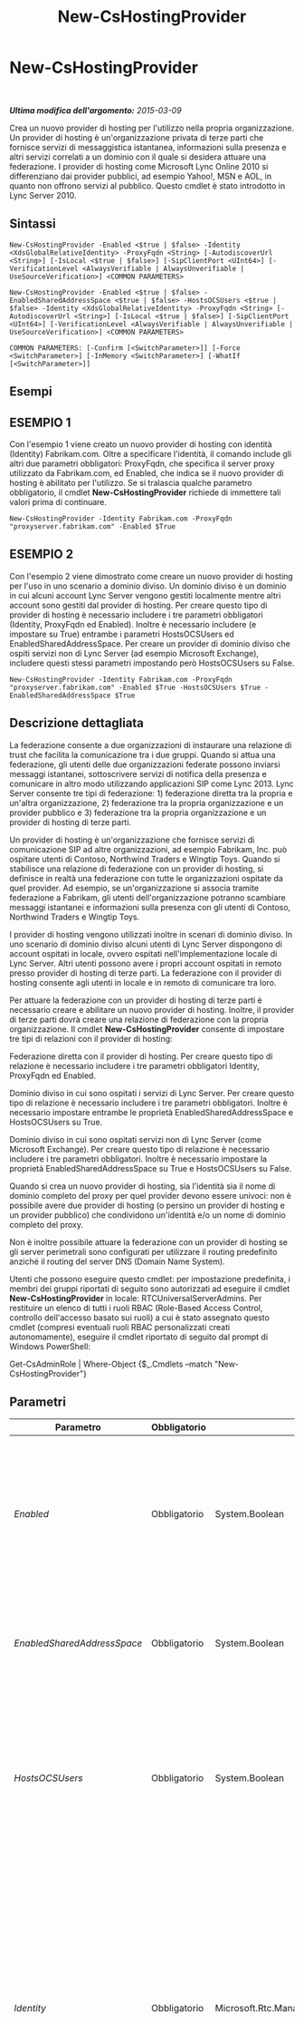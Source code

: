﻿---
title: New-CsHostingProvider
TOCTitle: New-CsHostingProvider
ms:assetid: 6874cc14-d250-43d4-8868-43cd8d202e9c
ms:mtpsurl: https://technet.microsoft.com/it-it/library/Gg398490(v=OCS.15)
ms:contentKeyID: 49300844
ms.date: 08/24/2015
mtps_version: v=OCS.15
ms.translationtype: HT
---

# New-CsHostingProvider

 

_**Ultima modifica dell'argomento:** 2015-03-09_

Crea un nuovo provider di hosting per l'utilizzo nella propria organizzazione. Un provider di hosting è un'organizzazione privata di terze parti che fornisce servizi di messaggistica istantanea, informazioni sulla presenza e altri servizi correlati a un dominio con il quale si desidera attuare una federazione. I provider di hosting come Microsoft Lync Online 2010 si differenziano dai provider pubblici, ad esempio Yahoo\!, MSN e AOL, in quanto non offrono servizi al pubblico. Questo cmdlet è stato introdotto in Lync Server 2010.

## Sintassi

    New-CsHostingProvider -Enabled <$true | $false> -Identity <XdsGlobalRelativeIdentity> -ProxyFqdn <String> [-AutodiscoverUrl <String>] [-IsLocal <$true | $false>] [-SipClientPort <UInt64>] [-VerificationLevel <AlwaysVerifiable | AlwaysUnverifiable | UseSourceVerification>] <COMMON PARAMETERS>

    New-CsHostingProvider -Enabled <$true | $false> -EnabledSharedAddressSpace <$true | $false> -HostsOCSUsers <$true | $false> -Identity <XdsGlobalRelativeIdentity> -ProxyFqdn <String> [-AutodiscoverUrl <String>] [-IsLocal <$true | $false>] [-SipClientPort <UInt64>] [-VerificationLevel <AlwaysVerifiable | AlwaysUnverifiable | UseSourceVerification>] <COMMON PARAMETERS>

    COMMON PARAMETERS: [-Confirm [<SwitchParameter>]] [-Force <SwitchParameter>] [-InMemory <SwitchParameter>] [-WhatIf [<SwitchParameter>]]

## Esempi

## ESEMPIO 1

Con l'esempio 1 viene creato un nuovo provider di hosting con identità (Identity) Fabrikam.com. Oltre a specificare l'identità, il comando include gli altri due parametri obbligatori: ProxyFqdn, che specifica il server proxy utilizzato da Fabrikam.com, ed Enabled, che indica se il nuovo provider di hosting è abilitato per l'utilizzo. Se si tralascia qualche parametro obbligatorio, il cmdlet **New-CsHostingProvider** richiede di immettere tali valori prima di continuare.

    New-CsHostingProvider -Identity Fabrikam.com -ProxyFqdn "proxyserver.fabrikam.com" -Enabled $True

## ESEMPIO 2

Con l'esempio 2 viene dimostrato come creare un nuovo provider di hosting per l'uso in uno scenario a dominio diviso. Un dominio diviso è un dominio in cui alcuni account Lync Server vengono gestiti localmente mentre altri account sono gestiti dal provider di hosting. Per creare questo tipo di provider di hosting è necessario includere i tre parametri obbligatori (Identity, ProxyFqdn ed Enabled). Inoltre è necessario includere (e impostare su True) entrambe i parametri HostsOCSUsers ed EnabledSharedAddressSpace. Per creare un provider di dominio diviso che ospiti servizi non di Lync Server (ad esempio Microsoft Exchange), includere questi stessi parametri impostando però HostsOCSUsers su False.

    New-CsHostingProvider -Identity Fabrikam.com -ProxyFqdn "proxyserver.fabrikam.com" -Enabled $True -HostsOCSUsers $True -EnabledSharedAddressSpace $True

## Descrizione dettagliata

La federazione consente a due organizzazioni di instaurare una relazione di trust che facilita la comunicazione tra i due gruppi. Quando si attua una federazione, gli utenti delle due organizzazioni federate possono inviarsi messaggi istantanei, sottoscrivere servizi di notifica della presenza e comunicare in altro modo utilizzando applicazioni SIP come Lync 2013. Lync Server consente tre tipi di federazione: 1) federazione diretta tra la propria e un'altra organizzazione, 2) federazione tra la propria organizzazione e un provider pubblico e 3) federazione tra la propria organizzazione e un provider di hosting di terze parti.

Un provider di hosting è un'organizzazione che fornisce servizi di comunicazione SIP ad altre organizzazioni, ad esempio Fabrikam, Inc. può ospitare utenti di Contoso, Northwind Traders e Wingtip Toys. Quando si stabilisce una relazione di federazione con un provider di hosting, si definisce in realtà una federazione con tutte le organizzazioni ospitate da quel provider. Ad esempio, se un'organizzazione si associa tramite federazione a Fabrikam, gli utenti dell'organizzazione potranno scambiare messaggi istantanei e informazioni sulla presenza con gli utenti di Contoso, Northwind Traders e Wingtip Toys.

I provider di hosting vengono utilizzati inoltre in scenari di dominio diviso. In uno scenario di dominio diviso alcuni utenti di Lync Server dispongono di account ospitati in locale, ovvero ospitati nell'implementazione locale di Lync Server. Altri utenti possono avere i propri account ospitati in remoto presso provider di hosting di terze parti. La federazione con il provider di hosting consente agli utenti in locale e in remoto di comunicare tra loro.

Per attuare la federazione con un provider di hosting di terze parti è necessario creare e abilitare un nuovo provider di hosting. Inoltre, il provider di terze parti dovrà creare una relazione di federazione con la propria organizzazione. Il cmdlet **New-CsHostingProvider** consente di impostare tre tipi di relazioni con il provider di hosting:

Federazione diretta con il provider di hosting. Per creare questo tipo di relazione è necessario includere i tre parametri obbligatori Identity, ProxyFqdn ed Enabled.

Dominio diviso in cui sono ospitati i servizi di Lync Server. Per creare questo tipo di relazione è necessario includere i tre parametri obbligatori. Inoltre è necessario impostare entrambe le proprietà EnabledSharedAddressSpace e HostsOCSUsers su True.

Dominio diviso in cui sono ospitati servizi non di Lync Server (come Microsoft Exchange). Per creare questo tipo di relazione è necessario includere i tre parametri obbligatori. Inoltre è necessario impostare la proprietà EnabledSharedAddressSpace su True e HostsOCSUsers su False.

Quando si crea un nuovo provider di hosting, sia l'identità sia il nome di dominio completo del proxy per quel provider devono essere univoci: non è possibile avere due provider di hosting (o persino un provider di hosting e un provider pubblico) che condividono un'identità e/o un nome di dominio completo del proxy.

Non è inoltre possibile attuare la federazione con un provider di hosting se gli server perimetrali sono configurati per utilizzare il routing predefinito anziché il routing del server DNS (Domain Name System).

Utenti che possono eseguire questo cmdlet: per impostazione predefinita, i membri dei gruppi riportati di seguito sono autorizzati ad eseguire il cmdlet **New-CsHostingProvider** in locale: RTCUniversalServerAdmins. Per restituire un elenco di tutti i ruoli RBAC (Role-Based Access Control, controllo dell'accesso basato sui ruoli) a cui è stato assegnato questo cmdlet (compresi eventuali ruoli RBAC personalizzati creati autonomamente), eseguire il cmdlet riportato di seguito dal prompt di Windows PowerShell:

Get-CsAdminRole | Where-Object {$\_.Cmdlets –match "New-CsHostingProvider"}

## Parametri


<table>
<colgroup>
<col style="width: 25%" />
<col style="width: 25%" />
<col style="width: 25%" />
<col style="width: 25%" />
</colgroup>
<thead>
<tr class="header">
<th>Parametro</th>
<th>Obbligatorio</th>
<th>Tipo</th>
<th>Descrizione</th>
</tr>
</thead>
<tbody>
<tr class="odd">
<td><p><em>Enabled</em></p></td>
<td><p>Obbligatorio</p></td>
<td><p>System.Boolean</p></td>
<td><p>Indica se la connessione di rete fra il dominio dell'organizzazione e il provider di hosting è abilitata. Finché il valore non è impostato su True, le due organizzazioni non potranno scambiarsi messaggi. Il valore predefinito è False.</p></td>
</tr>
<tr class="even">
<td><p><em>EnabledSharedAddressSpace</em></p></td>
<td><p>Obbligatorio</p></td>
<td><p>System.Boolean</p></td>
<td><p>Se impostato su True, indica che il provider di hosting viene utilizzato nello scenario di un dominio combinato. Il valore predefinito è False.</p></td>
</tr>
<tr class="odd">
<td><p><em>HostsOCSUsers</em></p></td>
<td><p>Obbligatorio</p></td>
<td><p>System.Boolean</p></td>
<td><p>Se impostato su True, indica che il provider di hosting è utilizzato per ospitare gli account di Lync Server. Se impostato su False, indica che il provider ospita altri tipi di account, ad esempio gli account Microsoft Exchange. Il valore predefinito è False.</p></td>
</tr>
<tr class="even">
<td><p><em>Identity</em></p></td>
<td><p>Obbligatorio</p></td>
<td><p>Microsoft.Rtc.Management.Xds.XdsGlobalRelativeIdentity</p></td>
<td><p>Identificatore univoco del provider di hosting da creare. L'identità è un valore stringa, ad esempio, può essere il nome di dominio completo (FQDN) del provider di hosting (ad esempio fabrikam.com) o il nome dell'azienda che fornisce i servizi (Fabrikam, Inc.).</p>
<p>Le identità dei provider di hosting devono essere univoche. Il comando avrà esito negativo se si tenta di creare un nuovo provider di hosting quando esiste già un provider con la stessa identità.</p></td>
</tr>
<tr class="odd">
<td><p><em>ProxyFqdn</em></p></td>
<td><p>Obbligatorio</p></td>
<td><p>System.String</p></td>
<td><p>Il nome di dominio completo del server proxy utilizzato dal provider di hosting. Questo valore non può essere modificato. Se il provider di hosting cambia server proxy o se si commette un errore durante la prima specifica del nome di dominio completo del proxy è necessario eliminare e ricreare la voce per il provider.</p></td>
</tr>
<tr class="even">
<td><p><em>AutodiscoverUrl</em></p></td>
<td><p>Facoltativo</p></td>
<td><p>System.String</p></td>
<td><p>URL per il servizio di individuazione automatica utilizzato da un provider di hosting che ospita account di Lync Server. Il servizio di individuazione automatica consente alle applicazioni client di determinare la modalità di accesso alle risorse, ad esempio il pool principale di un utente.</p></td>
</tr>
<tr class="odd">
<td><p><em>Confirm</em></p></td>
<td><p>Facoltativo</p></td>
<td><p>System.Management.Automation.SwitchParameter</p></td>
<td><p>Viene visualizzata una richiesta di conferma prima di eseguire il comando.</p></td>
</tr>
<tr class="even">
<td><p><em>Force</em></p></td>
<td><p>Facoltativo</p></td>
<td><p>System.Management.Automation.SwitchParameter</p></td>
<td><p>Consente di evitare la visualizzazione di qualunque messaggio di errore non grave che potrebbe essere generato nel corso dell'esecuzione del comando.</p></td>
</tr>
<tr class="odd">
<td><p><em>InMemory</em></p></td>
<td><p>Facoltativo</p></td>
<td><p>System.Management.Automation.SwitchParameter</p></td>
<td><p>Crea un riferimento a un oggetto senza eseguire realmente il commit dell'oggetto come modifica permanente. Se si assegna l'output del cmdlet chiamato con questo parametro a una variabile, è possibile apportare modifiche alle proprietà del riferimento all'oggetto e quindi eseguire il commit di queste modifiche chiamando il cmdlet Set- corrispondente.</p></td>
</tr>
<tr class="even">
<td><p><em>IsLocal</em></p></td>
<td><p>Facoltativo</p></td>
<td><p>System.Boolean</p></td>
<td><p>Se impostato su True, indica che il server proxy utilizzato dal provider di hosting è contenuto all'interno della propria topologia di Lync Server. Il valore predefinito è False.</p></td>
</tr>
<tr class="odd">
<td><p><em>SipClientPort</em></p></td>
<td><p>Facoltativo</p></td>
<td><p>System.UInt64</p></td>
<td><p>Porta utilizzata dal provider per la comunicazione con i client SIP. Il valore predefinito è 443. Per impostazione predefinita, il parametro SipClientPort non viene visualizzato quando si esegue il cmdlet <strong>Get-CsHostingProvider</strong>. Per visualizzarlo, utilizzare un comando simile al seguente:</p>
<p>Get-CsHostingProvider | Select-Object *</p></td>
</tr>
<tr class="even">
<td><p><em>VerificationLevel</em></p></td>
<td><p>Facoltativo</p></td>
<td><p>Microsoft.Rtc.Management.WritableConfig.Settings.Edge.VerificationLevelType</p></td>
<td><p>Indica il livello di verifica consentito per i messaggi inviati e ricevuti dal provider ospitato. È necessario impostare VerificationLevel su uno dei seguenti valori:</p>
<p>AlwaysVerifiable. Indica che tutti i messaggi inviati dal provider di hosting sono considerati verificabili. Ciò significa che nessuno dei messaggi provenienti dal provider di hosting verrà rifiutato.</p>
<p>AlwaysUnverifiable. Indica che tutti i messaggi inviati dal provider di hosting sono considerati non verificabili. I messaggi verranno trasmessi solo se l'utente del provider di hosting è incluso nell'elenco contatti.</p>
<p>UseSourceVerification. Si basa sul livello di verifica incluso nei messaggi inviati dal provider di hosting. Se il livello non è specificato, il messaggio verrà rifiutato in quanto non verificabile.</p>
<p>Il valore predefinito è AlwaysVerifiable.</p></td>
</tr>
<tr class="odd">
<td><p><em>WhatIf</em></p></td>
<td><p>Facoltativo</p></td>
<td><p>System.Management.Automation.SwitchParameter</p></td>
<td><p>Descrive ciò che accadrebbe se si eseguisse il comando senza eseguirlo realmente.</p></td>
</tr>
</tbody>
</table>


## Tipi di input

Nessuno. Il cmdlet **New-CsHostingProvider** non accetta input tramite pipeline.

## Tipi restituiti

Consente di creare nuove istanze dell'oggetto Microsoft.Rtc.Management.WritableConfig.Settings.Edge.DisplayHostingProvider.

## Vedere anche

#### Ulteriori risorse

[Disable-CsHostingProvider](disable-cshostingprovider.md)  
[Enable-CsHostingProvider](enable-cshostingprovider.md)  
[Get-CsHostingProvider](get-cshostingprovider.md)  
[Remove-CsHostingProvider](remove-cshostingprovider.md)  
[Set-CsHostingProvider](set-cshostingprovider.md)

